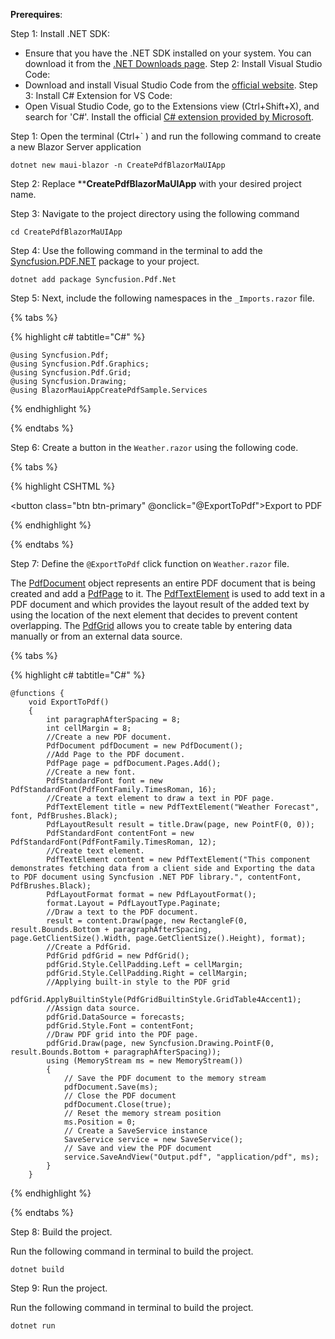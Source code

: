 **Prerequires**:

Step 1: Install .NET SDK: 
* Ensure that you have the .NET SDK installed on your system. You can download it from the [.NET Downloads page](https://dotnet.microsoft.com/en-us/download).
Step 2: Install Visual Studio Code: 
* Download and install Visual Studio Code from the [official website](https://code.visualstudio.com/download).
Step 3: Install C# Extension for VS Code:
* Open Visual Studio Code, go to the Extensions view (Ctrl+Shift+X), and search for 'C#'. Install the official [C# extension provided by Microsoft](https://marketplace.visualstudio.com/items?itemName=ms-dotnettools.csharp).

Step 1: Open the terminal (Ctrl+` ) and run the following command to create a new Blazor Server application

```
dotnet new maui-blazor -n CreatePdfBlazorMaUIApp
```
Step 2: Replace ****CreatePdfBlazorMaUIApp** with your desired project name.

Step 3: Navigate to the project directory using the following command

```
cd CreatePdfBlazorMaUIApp
```
Step 4: Use the following command in the terminal to add the  [Syncfusion.PDF.NET](https://www.nuget.org/packages/Syncfusion.pdf.Net) package to your project.

```
dotnet add package Syncfusion.Pdf.Net
```
Step 5: Next, include the following namespaces in the ``_Imports.razor`` file.

{% tabs %}

{% highlight c# tabtitle="C#" %}

    @using Syncfusion.Pdf;
    @using Syncfusion.Pdf.Graphics;
    @using Syncfusion.Pdf.Grid;
    @using Syncfusion.Drawing;
    @using BlazorMauiAppCreatePdfSample.Services

{% endhighlight %}

{% endtabs %}

Step 6: Create a button in the ``Weather.razor`` using the following code.

{% tabs %}

{% highlight CSHTML %}

<button class="btn btn-primary" @onclick="@ExportToPdf">Export to PDF</button>

{% endhighlight %}

{% endtabs %}

Step 7: Define the ``@ExportToPdf`` click function on ``Weather.razor`` file.

The [PdfDocument](https://help.syncfusion.com/cr/file-formats/Syncfusion.Pdf.PdfDocument.html) object represents an entire PDF document that is being created and add a [PdfPage](https://help.syncfusion.com/cr/file-formats/Syncfusion.Pdf.PdfPage.html) to it. The [PdfTextElement](https://help.syncfusion.com/cr/file-formats/Syncfusion.Pdf.Graphics.PdfTextElement.html) is used to add text in a PDF document and which provides the layout result of the added text by using the location of the next element that decides to prevent content overlapping. The [PdfGrid](https://help.syncfusion.com/cr/file-formats/Syncfusion.Pdf.Grid.PdfGrid.html) allows you to create table by entering data manually or from an external data source.

{% tabs %}

{% highlight c# tabtitle="C#" %}

    @functions {
        void ExportToPdf()
        {
            int paragraphAfterSpacing = 8;
            int cellMargin = 8;
            //Create a new PDF document.
            PdfDocument pdfDocument = new PdfDocument();
            //Add Page to the PDF document.
            PdfPage page = pdfDocument.Pages.Add();
            //Create a new font.
            PdfStandardFont font = new PdfStandardFont(PdfFontFamily.TimesRoman, 16);
            //Create a text element to draw a text in PDF page.
            PdfTextElement title = new PdfTextElement("Weather Forecast", font, PdfBrushes.Black);
            PdfLayoutResult result = title.Draw(page, new PointF(0, 0));
            PdfStandardFont contentFont = new PdfStandardFont(PdfFontFamily.TimesRoman, 12);
            //Create text element.
            PdfTextElement content = new PdfTextElement("This component demonstrates fetching data from a client side and Exporting the data to PDF document using Syncfusion .NET PDF library.", contentFont, PdfBrushes.Black);
            PdfLayoutFormat format = new PdfLayoutFormat();
            format.Layout = PdfLayoutType.Paginate;
            //Draw a text to the PDF document.
            result = content.Draw(page, new RectangleF(0, result.Bounds.Bottom + paragraphAfterSpacing, page.GetClientSize().Width, page.GetClientSize().Height), format);
            //Create a PdfGrid.
            PdfGrid pdfGrid = new PdfGrid();
            pdfGrid.Style.CellPadding.Left = cellMargin;
            pdfGrid.Style.CellPadding.Right = cellMargin;
            //Applying built-in style to the PDF grid
            pdfGrid.ApplyBuiltinStyle(PdfGridBuiltinStyle.GridTable4Accent1);
            //Assign data source.
            pdfGrid.DataSource = forecasts;
            pdfGrid.Style.Font = contentFont;
            //Draw PDF grid into the PDF page.
            pdfGrid.Draw(page, new Syncfusion.Drawing.PointF(0, result.Bounds.Bottom + paragraphAfterSpacing));
            using (MemoryStream ms = new MemoryStream())
            {
                // Save the PDF document to the memory stream
                pdfDocument.Save(ms);
                // Close the PDF document
                pdfDocument.Close(true);
                // Reset the memory stream position
                ms.Position = 0;
                // Create a SaveService instance
                SaveService service = new SaveService();
                // Save and view the PDF document
                service.SaveAndView("Output.pdf", "application/pdf", ms);
            }
        }

{% endhighlight %}

{% endtabs %}

Step 8: Build the project.

Run the following command in terminal to build the project.

```
dotnet build
```

Step 9: Run the project.

Run the following command in terminal to build the project.

```
dotnet run
```